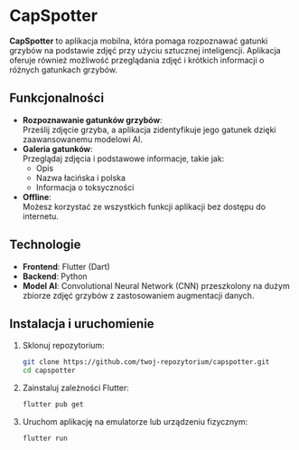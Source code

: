 # CapSpotter

**CapSpotter** to aplikacja mobilna, która pomaga rozpoznawać gatunki grzybów na podstawie zdjęć przy użyciu sztucznej inteligencji. Aplikacja oferuje również możliwość przeglądania zdjęć i krótkich informacji o różnych gatunkach grzybów.

## Funkcjonalności

- **Rozpoznawanie gatunków grzybów**:  
  Prześlij zdjęcie grzyba, a aplikacja zidentyfikuje jego gatunek dzięki zaawansowanemu modelowi AI.
- **Galeria gatunków**:  
  Przeglądaj zdjęcia i podstawowe informacje, takie jak:
  - Opis
  - Nazwa łacińska i polska
  - Informacja o toksyczności
- **Offline**:  
  Możesz korzystać ze wszystkich funkcji aplikacji bez dostępu do internetu.

## Technologie

- **Frontend**: Flutter (Dart)
- **Backend**: Python
- **Model AI**: Convolutional Neural Network (CNN) przeszkolony na dużym zbiorze zdjęć grzybów z zastosowaniem augmentacji danych.

## Instalacja i uruchomienie

1. Sklonuj repozytorium:
   ```bash
   git clone https://github.com/twoj-repozytorium/capspotter.git
   cd capspotter
   ```
2. Zainstaluj zależności Flutter:
   ```bash
   flutter pub get
   ```
3. Uruchom aplikację na emulatorze lub urządzeniu fizycznym:
   ```bash
   flutter run
   ```
